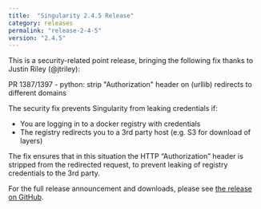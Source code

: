 ```yaml
---
title:  "Singularity 2.4.5 Release"
category: releases
permalink: "release-2-4-5"
version: "2.4.5"
---
```


This is a security-related point release, bringing the following fix thanks to Justin Riley (@jtriley):

PR 1387/1397 - python: strip "Authorization" header on (urllib) redirects to different domains

The security fix prevents Singularity from leaking credentials if:
  * You are logging in to a docker registry with credentials
  * The registry redirects you to a 3rd party host (e.g. S3 for download of layers)

The fix ensures that in this situation the HTTP “Authorization” header is stripped from the redirected request, to prevent leaking of registry credentials to the 3rd party.

For the full release announcement and downloads, please see <a target="_blank" href="https://github.com/singularityware/singularity/releases/tag/2.4.5">the release on GitHub</a>.
